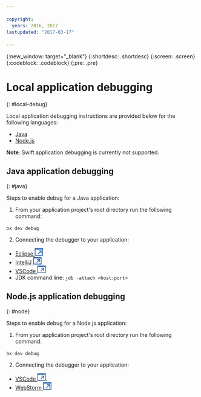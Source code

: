 ```yaml
---

copyright:
  years: 2016, 2017
lastupdated: "2017-03-17"

---
```

{:new_window: target="_blank"}
{:shortdesc: .shortdesc}
{:screen: .screen}
{:codeblock: .codeblock}
{:pre: .pre}

# Local application debugging
{: #local-debug}

Local application debugging instructions are provided below for the following languages: 

* [Java](#java) 
* [Node.js](#node)

**Note**: Swift application debugging is currently not supported.

## Java application debugging
{: #java}

Steps to enable debug for a Java application:

1. From your application project's root directory run the following command:

 `bx dev debug`

2. Connecting the debugger to your application:

 * [Eclipse ![External link icon](../icons/launch-glyph.svg "External link icon")](http://help.eclipse.org/neon/index.jsp?topic=%2Forg.eclipse.jdt.doc.user%2Ftasks%2Ftask-remotejava_launch_config.htm)
 * [IntelliJ ![External link icon](../icons/launch-glyph.svg "External link icon")](https://www.jetbrains.com/help/idea/2016.3/run-debug-configuration-remote.html)
 * [VSCode ![External link icon](../icons/launch-glyph.svg "External link icon")](https://marketplace.visualstudio.com/items?itemName=donjayamanne.javadebugge)
 * JDK command line: `jdb -attach <host:port>`

## Node.js application debugging
 
{: #node}

Steps to enable debug for a Node.js application:

1. From your application project's root directory run the following command:

 `bx dev debug`

2. Connecting the debugger to your application:
 * [VSCode ![External link icon](../icons/launch-glyph.svg "External link icon")](https://blog.docker.com/2016/07/live-debugging-docker/).
 * [WebStorm ![External link icon](../icons/launch-glyph.svg "External link icon")](https://blog.alexseifert.com/2016/10/25/debugging-node-js-in-a-docker-container-with-webstorm/)


<!-- 
## Swift application debugging - content from mike tunnicliffe
{: #swift}

Steps to enable debug for a Swift application:  

1. On the App server (or system where the Swift application will execute), you should start the 'lldb server':
 - `lldb-server platform --listen <port number>`
2. On the App server, build the Kitura-based server application using the debug configuration: 
 - `swift build debug`
3. On the App server, start the Kitura-based server application:
 - `./build/debug/Kitura-Starter`
4. On the client system (also known as the host system), start the 'lldb client':
 - `lldb`
5. Configure lldb client to connect to lldb-server:
 - `(lldb) platform select remote-linux`
 - `(lldb) platform connect connect://<ip address server>:<port number server>`
6. Execute commands to debug remote program:
 - `(lldb) process attach --pid 3626`
--> 


